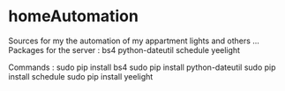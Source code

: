# homeAutomation
Sources for my the automation of my appartment lights and others ...
Packages for the server : bs4
                          python-dateutil
                          schedule
                          yeelight
                          
Commands : sudo pip install bs4
           sudo pip install python-dateutil
           sudo pip install schedule
           sudo pip install yeelight
                     
